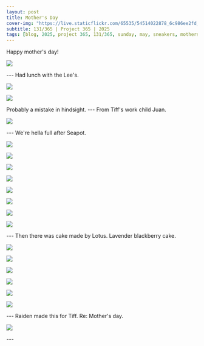 ```yaml
---
layout: post
title: Mother's Day
cover-img: "https://live.staticflickr.com/65535/54514022878_6c986ee2fd_h.jpg"
subtitle: 131/365 | Project 365 | 2025
tags: [blog, 2025, project 365, 131/365, sunday, may, sneakers, mothers day, eats, family]
---
```

<style>
  .intro-header.big-img {
    background-position:center; 
  }
</style>
Happy mother's day!
<p class="post-img-wrap">
  <img src="https://live.staticflickr.com/65535/54510418197_c188097a38_3k.jpg">
</p>
---
Had lunch with the Lee's.
<p class="post-img-wrap">
  <img src="https://live.staticflickr.com/65535/54514082375_9b89933f35_h.jpg">
</p>
<p class="post-img-wrap">
  <img src="https://live.staticflickr.com/65535/54513990363_96b24e28f3_h.jpg">
</p>
Probably a mistake in hindsight.
---
From Tiff's work child Juan.
<p class="post-img-wrap">
  <img src="https://live.staticflickr.com/65535/54513912649_0d77256560_h.jpg">
</p>
---
We're hella full after Seapot.
<p class="post-img-wrap">
  <img src="https://live.staticflickr.com/65535/54513730281_edf17d9c3c_h.jpg">
</p>
<p class="post-img-wrap">
  <img src="https://live.staticflickr.com/65535/54513730396_9828f90ba6_h.jpg">
</p>
<p class="post-img-wrap">
  <img src="https://live.staticflickr.com/65535/54512865362_c737e6a2b3_h.jpg">
</p>
<p class="post-img-wrap">
  <img src="https://live.staticflickr.com/65535/54512865542_5f7c440c79_h.jpg">
</p>
<p class="post-img-wrap">
  <img src="https://live.staticflickr.com/65535/54513915099_876eea92e9_h.jpg">
</p>
<p class="post-img-wrap">
  <img src="https://live.staticflickr.com/65535/54513762281_97e3cfb411_h.jpg">
</p>
<p class="post-img-wrap">
  <img src="https://live.staticflickr.com/65535/54513762356_53048a1bc3_h.jpg">
</p>
<p class="post-img-wrap">
  <img src="https://live.staticflickr.com/65535/54514022448_3fd613dff2_h.jpg">
</p>
---
Then there was cake made by Lotus. Lavender blackberry cake.
<p class="post-img-wrap">
  <img src="https://live.staticflickr.com/65535/54513944524_f6e7be1edd_h.jpg">
</p>
<p class="post-img-wrap">
  <img src="https://live.staticflickr.com/65535/54514022878_6c986ee2fd_h.jpg">
</p>
<p class="post-img-wrap">
  <img src="https://live.staticflickr.com/65535/54514115605_b397338522_h.jpg">
</p>
<p class="post-img-wrap">
  <img src="https://live.staticflickr.com/65535/54513763716_9f5915bfcd_h.jpg">
</p>
<p class="post-img-wrap">
  <img src="https://live.staticflickr.com/65535/54512897807_37f0f93f4e_h.jpg">
</p>
<p class="post-img-wrap">
  <img src="https://live.staticflickr.com/65535/54513763871_f7427acbad_h.jpg">
</p>
---
Raiden made this for Tiff. Re: Mother's day.
<p class="post-img-wrap">
  <img src="https://live.staticflickr.com/65535/54513763111_270362f8ed_h.jpg">
</p>
---





